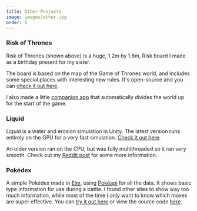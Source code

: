 ```yaml
---
title: Other Projects
image: images/other.jpg
order: 5
---
```


### Risk of Thrones

Risk of Thrones (shown above) is a huge, 1.2m by 1.6m, Risk board I made as a birthday present for my sister.

The board is based on the map of the Game of Thrones world, and includes some special places with interesting new rules. It's open-source and you can [check it out here](http://theoddler.github.io/RiskOfThrones/).

I also made a little [companion app](http://theoddler.github.io/RiskOfThrones/companion/) that automatically divides the world up for the start of the game.

### Liquid

*Liquid* is a water and erosion simulation in Unity. 
The latest version runs entirely on the GPU for a very fast simulation.
[Check it out here]({{site.baseurl}}/liquid/WebGL/).

An older version ran on the CPU, but was fully multithreaded so it ran very smooth. Check out my [Reddit post](https://www.reddit.com/r/Unity3D/comments/2a5h3q/realtime_water_simulation_v2/) for some more information.

### Pokédex

A simple Pokédex made in [Elm](http://elm-lang.org/), using [Pokéapi](http://pokeapi.co/) for all the data. It shows basic type information for use during a battle. I found other sites to show way too much information, while most of the time I only want to know which moves are super effective. You can [try it out here](http://theoddler.github.io/pokedex/) or view the source code [here](https://github.com/theoddler/pokedex).
